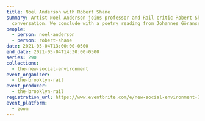 ```yaml
---
title: Noel Anderson with Robert Shane
summary: Artist Noel Anderson joins professor and Rail critic Robert Shane for a
  conversation. We conclude with a poetry reading from Johannes Göransson.
people:
  - person: noel-anderson
  - person: robert-shane
date: 2021-05-04T13:00:00-0500
end_date: 2021-05-04T14:30:00-0500
series: 290
collections:
  - the-new-social-environment
event_organizer:
  - the-brooklyn-rail
event_producer:
  - the-brooklyn-rail
registration_url: https://www.eventbrite.com/e/new-social-environment-290-noel-anderson-tickets-152005539661
event_platform:
  - zoom
---
```

